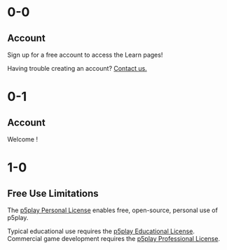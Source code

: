 # 0-0

## Account

Sign up for a free account to access the Learn pages!

Having trouble creating an account? [Contact us.](mailto:info@p5play.org)

# 0-1

## <span id="account-type"></span> Account

Welcome <span id="username"></span>!

# 1-0

## Free Use Limitations

The [p5play Personal License](https://github.com/quinton-ashley/p5play/blob/main/LICENSE.md) enables free, open-source, personal use of p5play.

Typical educational use requires the [p5play Educational License](https://p5play.org/teach). Commercial game development requires the [p5play Professional License](https://p5play.org/pro).
